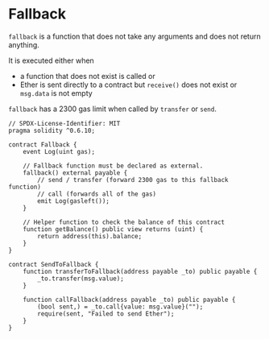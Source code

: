 # Fallback  
`fallback` is a function that does not take any arguments and does not return anything.  

It is executed either when  
* a function that does not exist is called or  
* Ether is sent directly to a contract but `receive()` does not exist or `msg.data` is not empty  

`fallback` has a 2300 gas limit when called by `transfer` or `send`.  

```
// SPDX-License-Identifier: MIT
pragma solidity ^0.6.10;

contract Fallback {
	event Log(uint gas);

	// Fallback function must be declared as external.
	fallback() external payable {
		// send / transfer (forward 2300 gas to this fallback function)
		// call (forwards all of the gas)
		emit Log(gasleft());
	}

	// Helper function to check the balance of this contract
	function getBalance() public view returns (uint) {
		return address(this).balance;
	}
}

contract SendToFallback {
	function transferToFallback(address payable _to) public payable {
		_to.transfer(msg.value);
	}

	function callFallback(address payable _to) public payable {
		(bool sent,) = _to.call{value: msg.value}("");
		require(sent, "Failed to send Ether");
	}
}
```